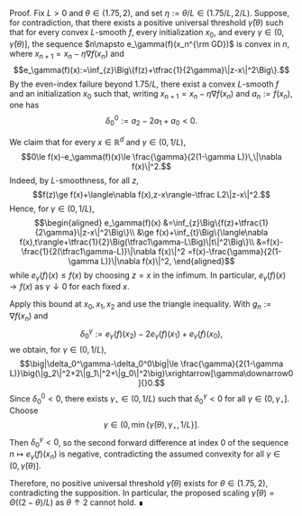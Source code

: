 Proof. Fix $L>0$ and $\theta\in(1.75,2)$, and set $\eta:=\theta/L\in(1.75/L,2/L)$. Suppose, for contradiction, that there exists a positive universal threshold $\bar\gamma(\theta)$ such that for every convex $L$-smooth $f$, every initialization $x_0$, and every $\gamma\in(0,\bar\gamma(\theta)]$, the sequence $n\mapsto e_\gamma(f)(x_n^{\rm GD})$ is convex in $n$, where $x_{n+1}=x_n-\eta\nabla f(x_n)$ and $$e_\gamma(f)(x):=\inf_{z}\Big\{f(z)+\tfrac{1}{2\gamma}\|z-x\|^2\Big\}.$$ By the even-index failure beyond $1.75/L$, there exist a convex $L$-smooth $f$ and an initialization $x_0$ such that, writing $x_{n+1}=x_n-\eta\nabla f(x_n)$ and $a_n:=f(x_n)$, one has $$\delta_0^0:=a_2-2a_1+a_0<0.$$

We claim that for every $x\in\mathbb{R}^d$ and $\gamma\in(0,1/L)$, $$0\le f(x)-e_\gamma(f)(x)\le \frac{\gamma}{2(1-\gamma L)}\,\|\nabla f(x)\|^2.$$ Indeed, by $L$-smoothness, for all $z$, $$f(z)\ge f(x)+\langle\nabla f(x),z-x\rangle-\tfrac L2\|z-x\|^2.$$ Hence, for $\gamma\in(0,1/L)$,
$$\begin{aligned}
e_\gamma(f)(x)
&=\inf_{z}\Big\{f(z)+\tfrac{1}{2\gamma}\|z-x\|^2\Big\}\\
&\ge f(x)+\inf_{t}\Big\{\langle\nabla f(x),t\rangle+\tfrac{1}{2}\Big(\tfrac1\gamma-L\Big)\|t\|^2\Big\}\\
&=f(x)-\frac{1}{2(\tfrac1\gamma-L)}\|\nabla f(x)\|^2
=f(x)-\frac{\gamma}{2(1-\gamma L)}\|\nabla f(x)\|^2,
\end{aligned}$$
while $e_\gamma(f)(x)\le f(x)$ by choosing $z=x$ in the infimum. In particular, $e_\gamma(f)(x)\to f(x)$ as $\gamma\downarrow0$ for each fixed $x$.

Apply this bound at $x_0,x_1,x_2$ and use the triangle inequality. With $g_n:=\nabla f(x_n)$ and $$\delta_0^\gamma:=e_\gamma(f)(x_2)-2e_\gamma(f)(x_1)+e_\gamma(f)(x_0),$$ we obtain, for $\gamma\in(0,1/L)$,
$$\big|\delta_0^\gamma-\delta_0^0\big|\le \frac{\gamma}{2(1-\gamma L)}\big(\|g_2\|^2+2\|g_1\|^2+\|g_0\|^2\big)\xrightarrow[\gamma\downarrow0]{}0.$$ Since $\delta_0^0<0$, there exists $\gamma_\star\in(0,1/L)$ such that $\delta_0^\gamma<0$ for all $\gamma\in(0,\gamma_\star]$. Choose $$\gamma\in\bigl(0,\min\{\bar\gamma(\theta),\gamma_\star,1/L\}\bigr].$$ Then $\delta_0^\gamma<0$, so the second forward difference at index $0$ of the sequence $n\mapsto e_\gamma(f)(x_n)$ is negative, contradicting the assumed convexity for all $\gamma\in(0,\bar\gamma(\theta)]$.

Therefore, no positive universal threshold $\bar\gamma(\theta)$ exists for $\theta\in(1.75,2)$, contradicting the supposition. In particular, the proposed scaling $\bar\gamma(\theta)=\Theta((2-\theta)/L)$ as $\theta\uparrow2$ cannot hold. ∎